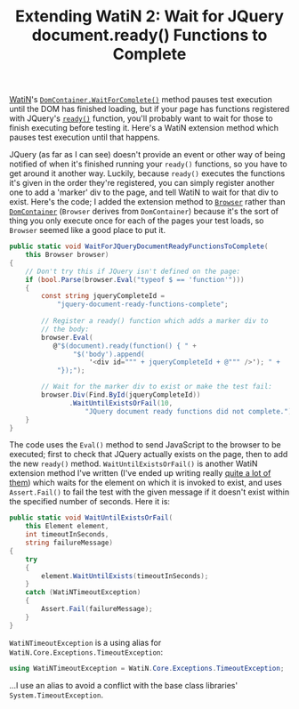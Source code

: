 ﻿---
layout: post
title: Extending WatiN 2&#58; Wait for JQuery document.ready() Functions to Complete
excerpt: WatiN's DomContainer.WaitForComplete() method pauses test execution until the DOM has finished loading, but if your page has functions registered with JQuery's ready() function, you'll probably want to wait for those to finish executing before testing it. Here's a WatiN extension method which pauses test execution until that happens.
tags: [C&#35;, ASP.NET, ASP.NET MVC, JavaScript, JQuery, Automated Testing]
---

[WatiN](https://watin.org)'s 
[`DomContainer.WaitForComplete()`](https://sourceforge.net/p/watin/code/1217/tree/trunk/src/Core/DomContainer.cs#l139) 
method pauses test execution until the DOM has finished loading, but if your page has functions 
registered with JQuery's [`ready()`](http://api.jquery.com/readys) function, you'll probably want to 
wait for those to finish executing before testing it. Here's a WatiN extension method which pauses 
test execution until that happens.

JQuery (as far as I can see) doesn't provide an event or other way of being notified of when it's 
finished running your `ready()` functions, so you have to get around it another way. Luckily, because 
`ready()` executes the functions it's given in the order they're registered, you can simply register 
another one to add a 'marker' div to the page, and tell WatiN to wait for that div to exist. Here's 
the code; I added the extension method to 
[`Browser`](https://sourceforge.net/p/watin/code/1217/tree/trunk/src/Core/Browser.cs) rather than 
[`DomContainer`](https://sourceforge.net/p/watin/code/1217/tree/trunk/src/Core/DomContainer.cs) 
(`Browser` derives from `DomContainer`) because it's the sort of thing you only execute once for 
each of the pages your test loads, so `Browser` seemed like a good place to put it.

```csharp
public static void WaitForJQueryDocumentReadyFunctionsToComplete(
    this Browser browser)
{
    // Don't try this if JQuery isn't defined on the page:
    if (bool.Parse(browser.Eval("typeof $ == 'function'")))
    {
        const string jqueryCompleteId = 
            "jquery-document-ready-functions-complete";
 
        // Register a ready() function which adds a marker div to 
        // the body:
        browser.Eval(
           @"$(document).ready(function() { " + 
                "$('body').append(
                    '<div id=""" + jqueryCompleteId + @""" />'); " + 
            "});");

        // Wait for the marker div to exist or make the test fail:
        browser.Div(Find.ById(jqueryCompleteId))
               .WaitUntilExistsOrFail(10, 
                   "JQuery document ready functions did not complete.");
    }
}
```

The code uses the `Eval()` method to send JavaScript to the browser to be executed; first to check
that JQuery actually exists on the page, then to add the new `ready()` method. `WaitUntilExistsOrFail()`
is another WatiN extension method I've written (I've ended up writing really 
[quite a lot of them](watin-set-text-is-element-visible-is-field-hidden-extension-methods)) which 
waits for the element on which it is invoked to exist, and uses `Assert.Fail()` to fail the test
with the given message if it doesn't exist within the specified number of seconds. Here it is:

```csharp
public static void WaitUntilExistsOrFail(
    this Element element, 
    int timeoutInSeconds, 
    string failureMessage)
{
    try
    {
        element.WaitUntilExists(timeoutInSeconds);
    }
    catch (WatiNTimeoutException)
    {
        Assert.Fail(failureMessage);
    }
}
```

`WatiNTimeoutException` is a using alias for `WatiN.Core.Exceptions.TimeoutException`:

```csharp
using WatiNTimeoutException = WatiN.Core.Exceptions.TimeoutException;
```

...I use an alias to avoid a conflict with the base class libraries' `System.TimeoutException`.